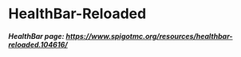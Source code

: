 # HealthBar-Reloaded
##### HealthBar page: https://www.spigotmc.org/resources/healthbar-reloaded.104616/